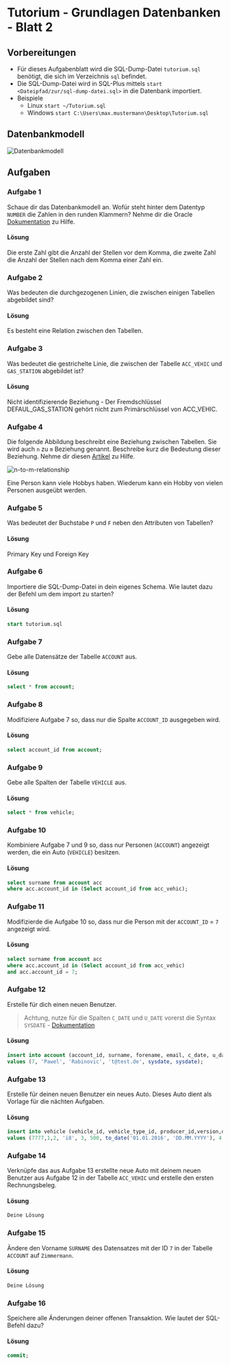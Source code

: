 # Tutorium - Grundlagen Datenbanken - Blatt 2

## Vorbereitungen
* Für dieses Aufgabenblatt wird die SQL-Dump-Datei `tutorium.sql` benötigt, die sich im Verzeichnis `sql` befindet.
* Die SQL-Dump-Datei wird in SQL-Plus mittels `start <Dateipfad/zur/sql-dump-datei.sql>` in die Datenbank importiert.
* Beispiele
  * Linux `start ~/Tutorium.sql`
  * Windows `start C:\Users\max.mustermann\Desktop\Tutorium.sql`

## Datenbankmodell
![Datenbankmodell](./img/datamodler_schema.png)

## Aufgaben

### Aufgabe 1
Schaue dir das Datenbankmodell an. Wofür steht hinter dem Datentyp `NUMBER` die Zahlen in den runden Klammern?
Nehme dir die Oracle [Dokumentation](https://docs.oracle.com/cd/B28359_01/server.111/b28318/datatype.htm#CNCPT012) zu Hilfe.

#### Lösung
Die erste Zahl gibt die Anzahl der Stellen vor dem Komma, die zweite Zahl die Anzahl der Stellen nach dem Komma einer Zahl ein.

### Aufgabe 2
Was bedeuten die durchgezogenen Linien, die zwischen einigen Tabellen abgebildet sind?

#### Lösung
Es besteht eine Relation zwischen den Tabellen.

### Aufgabe 3
Was bedeutet die gestrichelte Linie, die zwischen der Tabelle `ACC_VEHIC` und `GAS_STATION` abgebildet ist?

#### Lösung
Nicht identifizierende Beziehung - Der Fremdschlüssel DEFAUL_GAS_STATION gehört nicht zum Primärschlüssel von ACC_VEHIC. 

### Aufgabe 4
Die folgende Abbildung beschreibt eine Beziehung zwischen Tabellen. Sie wird auch `n` zu `m` Beziehung genannt. Beschreibe kurz die Bedeutung dieser Beziehung.
Nehme dir diesen [Artikel](https://glossar.hs-augsburg.de/Beziehungstypen) zu Hilfe.

![n-to-m-relationship](./img/n-to-m-relationship.png)

Eine Person kann viele Hobbys haben. Wiederum kann ein Hobby von vielen Personen ausgeübt werden.

### Aufgabe 5
Was bedeutet der Buchstabe `P` und `F` neben den Attributen von Tabellen?

#### Lösung
Primary Key und Foreign Key

### Aufgabe 6
Importiere die SQL-Dump-Datei in dein eigenes Schema. Wie lautet dazu der Befehl um dem import zu starten?

#### Lösung
```sql
start tutorium.sql
```

### Aufgabe 7
Gebe alle Datensätze der Tabelle `ACCOUNT` aus.

#### Lösung
```sql
select * from account;
```

### Aufgabe 8
Modifiziere Aufgabe 7 so, dass nur die Spalte `ACCOUNT_ID` ausgegeben wird.

#### Lösung
```sql
select account_id from account;
```

### Aufgabe 9
Gebe alle Spalten der Tabelle `VEHICLE` aus.

#### Lösung
```sql
select * from vehicle;
```

### Aufgabe 10
Kombiniere Aufgabe 7 und 9 so, dass nur Personen (`ACCOUNT`) angezeigt werden, die ein Auto (`VEHICLE`) besitzen.

#### Lösung
```sql
select surname from account acc
where acc.account_id in (Select account_id from acc_vehic);
```

### Aufgabe 11
Modifizierde die Aufgabe 10 so, dass nur die Person mit der `ACCOUNT_ID` = `7` angezeigt wird.

#### Lösung
```sql
select surname from account acc
where acc.account_id in (Select account_id from acc_vehic)
and acc.account_id = 7;
```

### Aufgabe 12
Erstelle für dich einen neuen Benutzer.
> Achtung, nutze für die Spalten `C_DATE` und `U_DATE` vorerst die Syntax `SYSDATE` - [Dokumentation](https://docs.oracle.com/cd/B19306_01/server.102/b14200/functions172.htm)

#### Lösung
```sql
insert into account (account_id, surname, forename, email, c_date, u_date) 
values (7, 'Pawel', 'Rabinovic', 't@test.de', sysdate, sysdate);
```

### Aufgabe 13
Erstelle für deinen neuen Benutzer ein neues Auto. Dieses Auto dient als Vorlage für die nächten Aufgaben.

#### Lösung
```sql
insert into vehicle (vehicle_id, vehicle_type_id, producer_id,version,default_gas_id,ps,build_year,doors,c_date,u_date)
values (7777,1,2, 'i8', 3, 500, to_date('01.01.2016', 'DD.MM.YYYY'), 4,sysdate,sysdate);
```

### Aufgabe 14
Verknüpfe das aus Aufgabe 13 erstellte neue Auto mit deinem neuen Benutzer aus Aufgabe 12 in der Tabelle `ACC_VEHIC` und erstelle den ersten Rechnungsbeleg.

#### Lösung
```sql
Deine Lösung
```

### Aufgabe 15
Ändere den Vorname `SURNAME` des Datensatzes mit der ID `7` in der Tabelle `ACCOUNT` auf `Zimmermann`.

#### Lösung
```sql
Deine Lösung
```

### Aufgabe 16
Speichere alle Änderungen deiner offenen Transaktion. Wie lautet der SQL-Befehl dazu?

#### Lösung
```sql
commit;
```
